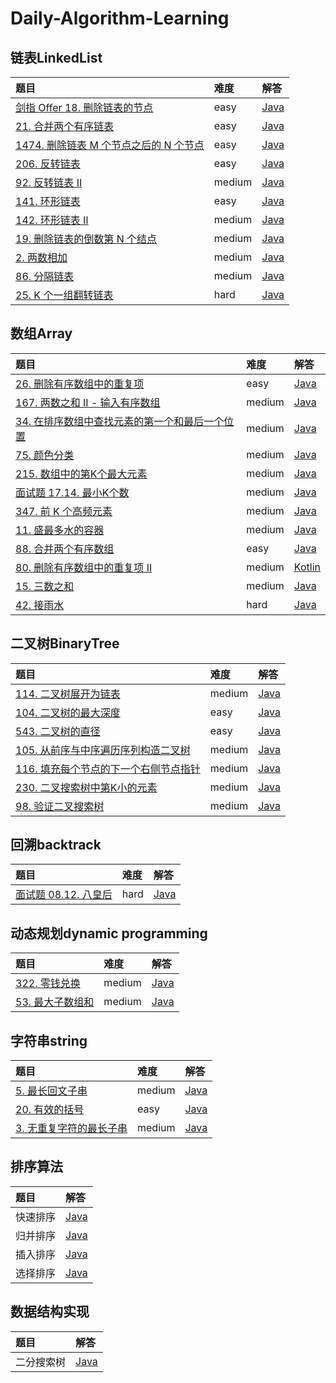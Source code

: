 # Daily-Algorithm-Learning
## 链表LinkedList
| 题目 | 难度 | 解答 |
| :---------- | :----------| :---------- |
| [剑指 Offer 18. 删除链表的节点](https://leetcode.cn/problems/shan-chu-lian-biao-de-jie-dian-lcof/description/) | easy | [Java](src/linkedlist/DeleteNodeInLinedList.java) |
| [21. 合并两个有序链表](https://leetcode.cn/problems/merge-two-sorted-lists/description/) | easy | [Java](src/linkedlist/MergeTwoSortedLists.java) |
| [1474. 删除链表 M 个节点之后的 N 个节点](https://leetcode.cn/problems/delete-n-nodes-after-m-nodes-of-a-linked-list/?envType=study-plan-v2&envId=premium-algo-100) | easy | [Java](src/linkedlist/DeleteNodesFromLinkedList.java) |
| [206. 反转链表](https://leetcode.cn/problems/reverse-linked-list/) | easy | [Java](src/linkedlist/ReverseLinkedList.java) |
| [92. 反转链表 II](https://leetcode.cn/problems/reverse-linked-list-ii/description/) | medium | [Java](src/linkedlist/ReverseLinkedListII.java) |
| [141. 环形链表](https://leetcode.cn/problems/linked-list-cycle/description/) | easy | [Java](src/linkedlist/LinkedListCycle.java) |
| [142. 环形链表 II](https://leetcode.cn/problems/linked-list-cycle-ii/) | medium | [Java](src/linkedlist/LinkedListCycleII.java) |
| [19. 删除链表的倒数第 N 个结点](https://leetcode.cn/problems/remove-nth-node-from-end-of-list/?envType=study-plan-v2&envId=top-interview-150) | medium | [Java](src/linkedlist/RemoveNthNodeFromEndOfList.java) |
| [2. 两数相加](https://leetcode.cn/problems/add-two-numbers/description/?envType=study-plan-v2&envId=top-interview-150) | medium | [Java](src/linkedlist/AddTwoNumbers.java) |
| [86. 分隔链表](https://leetcode.cn/problems/partition-list/) | medium | [Java](src/linkedlist/PartitionList.java) |
| [25. K 个一组翻转链表](https://leetcode.cn/problems/reverse-nodes-in-k-group/) | hard | [Java](src/linkedlist/ReverseKGroup.java) |

## 数组Array
| 题目 | 难度 | 解答 |
| :---------- | :----------| :---------- |
| [26. 删除有序数组中的重复项](https://leetcode.cn/problems/remove-duplicates-from-sorted-array/) | easy | [Java](src/array/RemoveDuplicatesFromSortedArray.java) |
| [167. 两数之和 II - 输入有序数组](https://leetcode.cn/problems/two-sum-ii-input-array-is-sorted/) | medium | [Java](src/array/TwoSumII.java) |
| [34. 在排序数组中查找元素的第一个和最后一个位置](https://leetcode.cn/problems/find-first-and-last-position-of-element-in-sorted-array/description/?envType=study-plan-v2&envId=top-100-liked) | medium | [Java](src/array/FindFirstAndLastPositionInSortedArray.java) |
| [75. 颜色分类](https://leetcode.cn/problems/sort-colors/) | medium | [Java](src/array/SetColor.java) |
| [215. 数组中的第K个最大元素](https://leetcode.cn/problems/kth-largest-element-in-an-array/description/) | medium | [Java](src/array/KthLargestElement.java) |
| [面试题 17.14. 最小K个数](https://leetcode.cn/problems/smallest-k-lcci/description/) | medium | [Java](src/array/SmallestK.java) |
| [347. 前 K 个高频元素](https://leetcode.cn/problems/top-k-frequent-elements/?envType=study-plan-v2&envId=top-100-liked) | medium | [Java](src/array/TopKFrequentElements.java) |
| [11. 盛最多水的容器](https://leetcode.cn/problems/container-with-most-water/description/) | medium | [Java](src/array/ContainerWithMostWater.java) |
| [88. 合并两个有序数组](https://leetcode.cn/problems/merge-sorted-array/description/) | easy | [Java](src/array/MergeSortedArray.java) |
| [80. 删除有序数组中的重复项 II](https://leetcode.cn/problems/remove-duplicates-from-sorted-array-ii/description/) | medium | [Kotlin](src/array/RemoveDuplicatesFromSortedArrayII.kt) |
| [15. 三数之和](https://leetcode.cn/problems/3sum/description/?envType=study-plan-v2&envId=top-100-liked) | medium | [Java](src/array/ThreeSum.java) |
| [42. 接雨水](https://leetcode.cn/problems/trapping-rain-water/) | hard | [Java](src/array/TrappingRainWater.java) |


## 二叉树BinaryTree
| 题目 | 难度 | 解答 |
| :---------- | :----------| :---------- |
| [114. 二叉树展开为链表](https://leetcode.cn/problems/flatten-binary-tree-to-linked-list/description/) | medium | [Java](src/binarytree/FlattenBinaryTreeToLinedList.java) |
| [104. 二叉树的最大深度](https://leetcode.cn/problems/maximum-depth-of-binary-tree/description/) | easy | [Java](src/binarytree/MaximumDepthOfBinaryTree.java) |
| [543. 二叉树的直径](https://leetcode.cn/problems/diameter-of-binary-tree/) | easy | [Java](src/binarytree/DiameterOfBinaryTree.java) |
| [105. 从前序与中序遍历序列构造二叉树](https://leetcode.cn/problems/construct-binary-tree-from-preorder-and-inorder-traversal/) | medium | [Java](src/binarytree/ConstructBinaryTree.java) |
| [116. 填充每个节点的下一个右侧节点指针](https://leetcode.cn/problems/populating-next-right-pointers-in-each-node/description/) | medium | [Java](src/binarytree/PopulatingNextRightPointers.java) |
| [230. 二叉搜索树中第K小的元素](https://leetcode.cn/problems/kth-smallest-element-in-a-bst/) | medium | [Java](src/binarytree/KthSmallestElementInBST.java) |
| [98. 验证二叉搜索树](https://leetcode.cn/problems/validate-binary-search-tree/description/) | medium | [Java](src/binarytree/ValidateBinarySearchTree.java) |

## 回溯backtrack
| 题目 | 难度 | 解答 |
| :---------- | :----------| :---------- |
| [面试题 08.12. 八皇后](https://leetcode.cn/problems/eight-queens-lcci/description/) | hard | [Java](src/backtrack/NQueens.java) |

## 动态规划dynamic programming
| 题目 | 难度 | 解答 |
| :---------- | :----------| :---------- |
| [322. 零钱兑换](https://leetcode.cn/problems/coin-change/description/) | medium | [Java](src/dynamicprogramming/CoinChange.java) |
| [53. 最大子数组和](https://leetcode.cn/problems/maximum-subarray/description/?envType=study-plan-v2&envId=top-100-liked) | medium | [Java](src/dynamicprogramming/MaxSubArray.java) |

## 字符串string
| 题目 | 难度 | 解答 |
| :---------- | :----------| :---------- |
| [5. 最长回文子串](https://leetcode.cn/problems/longest-palindromic-substring/) | medium | [Java](src/string/LongestPalindromicSubstring.java) |
| [20. 有效的括号](https://leetcode.cn/problems/valid-parentheses/?envType=study-plan-v2&envId=top-100-liked) | easy | [Java](src/string/ValidParentheses.java) |
| [3. 无重复字符的最长子串](https://leetcode.cn/problems/longest-substring-without-repeating-characters/) | medium | [Java](src/string/LongestSubstringWithoutRepeatingCharacters.java) |

## 排序算法
| 题目 | 解答 |
| :---------- | :---------- |
| 快速排序 | [Java](src/sort_algorithm/QuickSort.java) |
| 归并排序 | [Java](src/sort_algorithm/MergeSort.java) |
| 插入排序 | [Java](src/sort_algorithm/InsertSort.java) |
| 选择排序 | [Java](src/sort_algorithm/SelectSort.java) |

## 数据结构实现
| 题目 | 解答 |
| :---------- | :---------- |
| 二分搜索树 | [Java](src/data_structures/BinarySearchTree.java) |